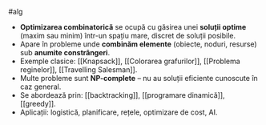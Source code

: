 #alg 
- **Optimizarea combinatorică** se ocupă cu găsirea unei **soluții optime** (maxim sau minim) într-un spațiu mare, discret de soluții posibile.
- Apare în probleme unde **combinăm elemente** (obiecte, noduri, resurse) sub **anumite constrângeri**.
- Exemple clasice: [[Knapsack]], [[Colorarea grafurilor]], [[Problema reginelor]], [[Travelling Salesman]].
- Multe probleme sunt **NP-complete** – nu au soluții eficiente cunoscute în caz general.
- Se abordează prin: [[backtracking]], [[programare dinamică]], [[greedy]].
- Aplicații: logistică, planificare, rețele, optimizare de cost, AI.

